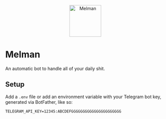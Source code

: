 <!--suppress HtmlDeprecatedAttribute -->
<p align="center">
<img width=100 height=100 src=https://cdn-icons-png.flaticon.com/512/848/848698.png  alt="Melman">
</p>

# Melman
An automatic bot to handle all of your daily shit.

## Setup
Add a `.env` file or add an environment variable with your Telegram bot key, generated via BotFather, like so:
```.env
TELEGRAM_API_KEY=12345:ABCDEFGGGGGGGGGGGGGGGGGGGGGG
```